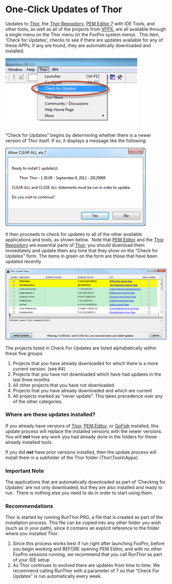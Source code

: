 ﻿One-Click Updates of Thor
===

Updates to [Thor](Thor.md), the [Thor Repository](Thor_repository.md), [PEM Editor 7](https://github.com/VFPX/PEMEditor) with IDE Tools, and other tools, as well as all of the projects from [VFPX](https://github.com/VFPX), are all available through a single menu on the Thor menu (in the FoxPro system menu).  This item, ‘Check for Updates’, checks to see if there are updates available for any of these APPs; if any are found, they are automatically downloaded and installed.

![](Images/Thor_One-Cick_Update_image_4.png)


“Check for Updates” begins by determining whether there is a newer version of Thor itself. If so, it displays a message like the following:

![](Images/Thor_One-Cick_Update_SNAGHTML17f44631.png)

It then proceeds to check for updates to all of the other available applications and tools, as shown below.  Note that [PEM Editor](https://github.com/VFPX/PEMEditor) and the [Thor Repository](Thor_repository.md) are essential parts of [Thor](Thor.md); you should download them immediately and update them any time that they show on the “Check for Updates” form. The items in green on the form are those that have been updated recently

![](Images/Thor_One-Cick_Update_SNAGHTML1f1f7c63.png)

The projects listed in Check For Updates are listed alphabetically within these five groups:

1.  Projects that you have already downloaded for which there is a more current version. (see #4)
2.  Projects that you have not downloaded which have had updates in the last three months
3.  All other projects that you have not downloaded
4.  Projects that you have already downloaded and which are current
5.  All projects marked as “never update”. This takes precedence over any of the other categories.

### Where are these updates installed?

If you already have versions of [Thor](Thor.md), [PEM Editor](https://github.com/VFPX/PEMEditor), or [GoFish](https://github.com/mattslay/GoFish) installed, this update process will replace the installed versions with the newer versions.  You will ***not*** lose any work you had already done in the folders for these already installed tools.

If you did ***not*** have prior versions installed, then the update process will install them in a subfolder of the Thor folder (Thor\Tools\Apps).

### Important Note

The applications that are automatically downloaded as part of ‘Checking for Updates’ are not only downloaded, but they are also installed and ready to run.  There is nothing else you need to do in order to start using them.

### Recommendations

Thor is started by running RunThor.PRG, a file that is created as part of the installation process. This file can be copied into any other folder you wish (such as in your path), since it contains an explicit reference to the folder where you installed Thor.

1.  Since this process works best if run right after launching FoxPro, before you begin working and BEFORE opening PEM Editor, and with no other FoxPro sessions running, we recommend that you call RunThor as part of your IDE setup
2.  As Thor continues to evolved there are updates from time to time. We recommend calling RunThor with a parameter of 7 so that “Check For Updates” is run automatically every week.
